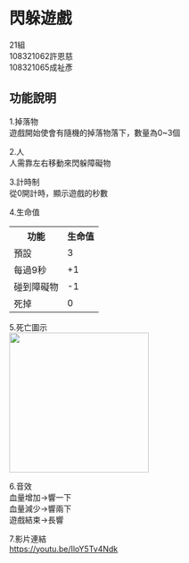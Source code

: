 閃躲遊戲
====
21組  
108321062許恩慈  
108321065成祉彥

功能說明
-------
1.掉落物  
遊戲開始使會有隨機的掉落物落下，數量為0~3個  

2.人  
人需靠左右移動來閃躲障礙物  

3.計時制  
從0開計時，顯示遊戲的秒數 

4.生命值 
<table>
  <tr>
    <th>功能</th>
    <th>生命值</th>
  </tr>
  <tr>
    <td>預設</td>
    <td>3</td>
  </tr>
  <tr>
    <td>每過9秒</td>
    <td>+1</td>
  </tr>
  <tr>
    <td>碰到障礙物</td>
    <td>-1</td>
  </tr>
    <tr>
    <td>死掉</td>
    <td>0</td>
  </tr>
</table>

5.死亡圖示  
<img width="250" height="250" src="https://user-images.githubusercontent.com/56293969/211741182-a0b63c37-332e-479f-bf18-42ba90d03fe9.jpeg"/>  

6.音效  
血量增加→響一下  
血量減少→響兩下  
遊戲結束→長響  

7.影片連結  
https://youtu.be/IloY5Tv4Ndk
